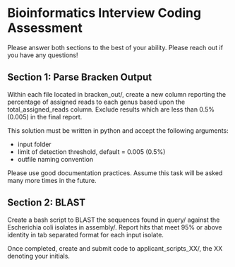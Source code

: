 # Bioinformatics Interview Coding Assessment

Please answer both sections to the best of your ability. Please reach out if you have any questions!

## Section 1: Parse Bracken Output
Within each file located in bracken_out/, create a new column reporting the percentage of assigned reads to each genus based upon the total_assigned_reads column. Exclude results which are less than 0.5% (0.005) in the final report.

This solution must be written in python and accept the following arguments:
    
* input folder
* limit of detection threshold, default = 0.005 (0.5%)
* outfile naming convention

Please use good documentation practices. Assume this task will be asked many more times in the future.

## Section 2: BLAST
Create a bash script to BLAST the sequences found in query/ against the Escherichia coli isolates in assembly/. Report hits that meet 95% or above identity in tab separated format for each input isolate. 


Once completed, create and submit code to applicant_scripts_XX/, the XX denoting your initials. 